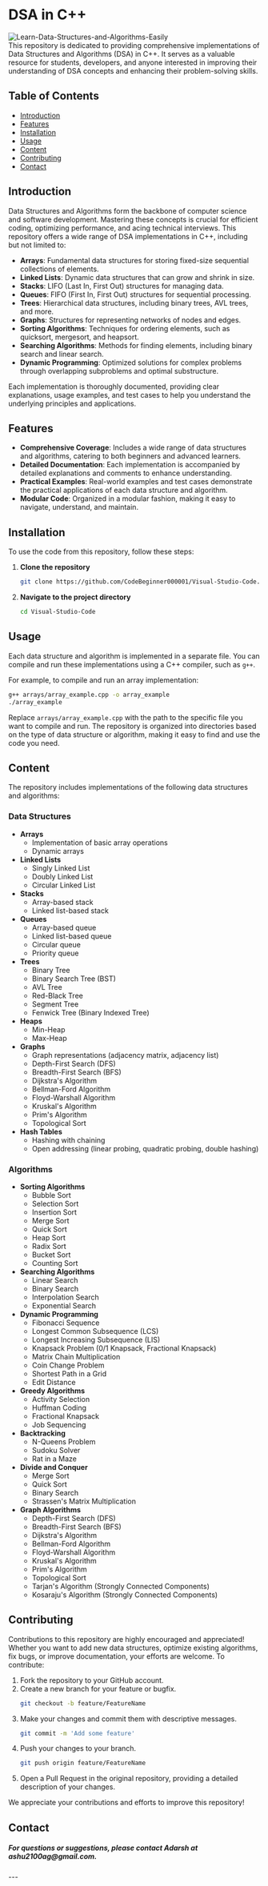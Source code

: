 # DSA in C++
![Learn-Data-Structures-and-Algorithms-Easily](https://github.com/CodeBeginner000001/Visual-Studio-Code/assets/92913917/d13c05b5-5cc9-4963-ae32-334f0c794ee1)
<br>
This repository is dedicated to providing comprehensive implementations of Data Structures and Algorithms (DSA) in C++. It serves as a valuable resource for students, developers, and anyone interested in improving their understanding of DSA concepts and enhancing their problem-solving skills.

## Table of Contents

- [Introduction](#introduction)
- [Features](#features)
- [Installation](#installation)
- [Usage](#usage)
- [Content](#content)
- [Contributing](#contributing)
- [Contact](#Contact)

## Introduction

Data Structures and Algorithms form the backbone of computer science and software development. Mastering these concepts is crucial for efficient coding, optimizing performance, and acing technical interviews. This repository offers a wide range of DSA implementations in C++, including but not limited to:

- **Arrays**: Fundamental data structures for storing fixed-size sequential collections of elements.
- **Linked Lists**: Dynamic data structures that can grow and shrink in size.
- **Stacks**: LIFO (Last In, First Out) structures for managing data.
- **Queues**: FIFO (First In, First Out) structures for sequential processing.
- **Trees**: Hierarchical data structures, including binary trees, AVL trees, and more.
- **Graphs**: Structures for representing networks of nodes and edges.
- **Sorting Algorithms**: Techniques for ordering elements, such as quicksort, mergesort, and heapsort.
- **Searching Algorithms**: Methods for finding elements, including binary search and linear search.
- **Dynamic Programming**: Optimized solutions for complex problems through overlapping subproblems and optimal substructure.

Each implementation is thoroughly documented, providing clear explanations, usage examples, and test cases to help you understand the underlying principles and applications.

## Features

- **Comprehensive Coverage**: Includes a wide range of data structures and algorithms, catering to both beginners and advanced learners.
- **Detailed Documentation**: Each implementation is accompanied by detailed explanations and comments to enhance understanding.
- **Practical Examples**: Real-world examples and test cases demonstrate the practical applications of each data structure and algorithm.
- **Modular Code**: Organized in a modular fashion, making it easy to navigate, understand, and maintain.

## Installation

To use the code from this repository, follow these steps:

1. **Clone the repository**
   ```sh
   git clone https://github.com/CodeBeginner000001/Visual-Studio-Code.git
   ```

2. **Navigate to the project directory**
   ```sh
   cd Visual-Studio-Code
   ```

## Usage

Each data structure and algorithm is implemented in a separate file. You can compile and run these implementations using a C++ compiler, such as `g++`.

For example, to compile and run an array implementation:

```sh
g++ arrays/array_example.cpp -o array_example
./array_example
```

Replace `arrays/array_example.cpp` with the path to the specific file you want to compile and run. The repository is organized into directories based on the type of data structure or algorithm, making it easy to find and use the code you need.

## Content

The repository includes implementations of the following data structures and algorithms:

### Data Structures

- **Arrays**
  - Implementation of basic array operations
  - Dynamic arrays
- **Linked Lists**
  - Singly Linked List
  - Doubly Linked List
  - Circular Linked List
- **Stacks**
  - Array-based stack
  - Linked list-based stack
- **Queues**
  - Array-based queue
  - Linked list-based queue
  - Circular queue
  - Priority queue
- **Trees**
  - Binary Tree
  - Binary Search Tree (BST)
  - AVL Tree
  - Red-Black Tree
  - Segment Tree
  - Fenwick Tree (Binary Indexed Tree)
- **Heaps**
  - Min-Heap
  - Max-Heap
- **Graphs**
  - Graph representations (adjacency matrix, adjacency list)
  - Depth-First Search (DFS)
  - Breadth-First Search (BFS)
  - Dijkstra's Algorithm
  - Bellman-Ford Algorithm
  - Floyd-Warshall Algorithm
  - Kruskal's Algorithm
  - Prim's Algorithm
  - Topological Sort
- **Hash Tables**
  - Hashing with chaining
  - Open addressing (linear probing, quadratic probing, double hashing)

### Algorithms

- **Sorting Algorithms**
  - Bubble Sort
  - Selection Sort
  - Insertion Sort
  - Merge Sort
  - Quick Sort
  - Heap Sort
  - Radix Sort
  - Bucket Sort
  - Counting Sort
- **Searching Algorithms**
  - Linear Search
  - Binary Search
  - Interpolation Search
  - Exponential Search
- **Dynamic Programming**
  - Fibonacci Sequence
  - Longest Common Subsequence (LCS)
  - Longest Increasing Subsequence (LIS)
  - Knapsack Problem (0/1 Knapsack, Fractional Knapsack)
  - Matrix Chain Multiplication
  - Coin Change Problem
  - Shortest Path in a Grid
  - Edit Distance
- **Greedy Algorithms**
  - Activity Selection
  - Huffman Coding
  - Fractional Knapsack
  - Job Sequencing
- **Backtracking**
  - N-Queens Problem
  - Sudoku Solver
  - Rat in a Maze
- **Divide and Conquer**
  - Merge Sort
  - Quick Sort
  - Binary Search
  - Strassen's Matrix Multiplication
- **Graph Algorithms**
  - Depth-First Search (DFS)
  - Breadth-First Search (BFS)
  - Dijkstra's Algorithm
  - Bellman-Ford Algorithm
  - Floyd-Warshall Algorithm
  - Kruskal's Algorithm
  - Prim's Algorithm
  - Topological Sort
  - Tarjan's Algorithm (Strongly Connected Components)
  - Kosaraju's Algorithm (Strongly Connected Components)

## Contributing

Contributions to this repository are highly encouraged and appreciated! Whether you want to add new data structures, optimize existing algorithms, fix bugs, or improve documentation, your efforts are welcome. To contribute:

1. Fork the repository to your GitHub account.
2. Create a new branch for your feature or bugfix.
   ```sh
   git checkout -b feature/FeatureName
   ```
3. Make your changes and commit them with descriptive messages.
   ```sh
   git commit -m 'Add some feature'
   ```
4. Push your changes to your branch.
   ```sh
   git push origin feature/FeatureName
   ```
5. Open a Pull Request in the original repository, providing a detailed description of your changes.

We appreciate your contributions and efforts to improve this repository!


## Contact
<h5>For questions or suggestions, please contact Adarsh at ashu2100ag@gmail.com.</h5>
---
